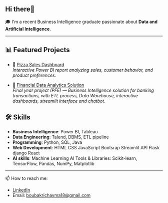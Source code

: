 ## Hi there👋

🎓 I'm a recent Business Intelligence graduate passionate about **Data and Artificial Intelligence**.  

---
## 📊 Featured Projects
- 🍕 [Pizza Sales Dashboard](https://github.com/Chaima-Bk/powerbi-dashboards)  
  *Interactive Power BI report analyzing sales, customer behavior, and product preferences.*  

- 💼 [Financial Data Analytics Solution](https://github.com/Chaima-Bk/Financial-data-analytics-solution)  
  *Final year project (PFE) — Business Intelligence solution for banking transactions, with ETL process, Data Warehouse, interactive dashboards, streamlit interface and chatbot.*

## 🛠️ Skills
- **Business Intelligence**: Power BI, Tableau  
- **Data Engineering**: Talend, DBMS, ETL pipeline  
- **Programming**: Python, SQL, Java
- **Web Development**: HTML CSS JavaScript Bootsrap Streamlit API Flask django React  
- **AI skills**: Machine Learning AI Tools & Libraries: Scikit-learn, TensorFlow, Pandas, NumPy, Matplotlib  

---

📫 How to reach me:  
- [LinkedIn](https://www.linkedin.com/in/chayma-boubakri/)
- Email: boubakrichayma18@gmail.com  
